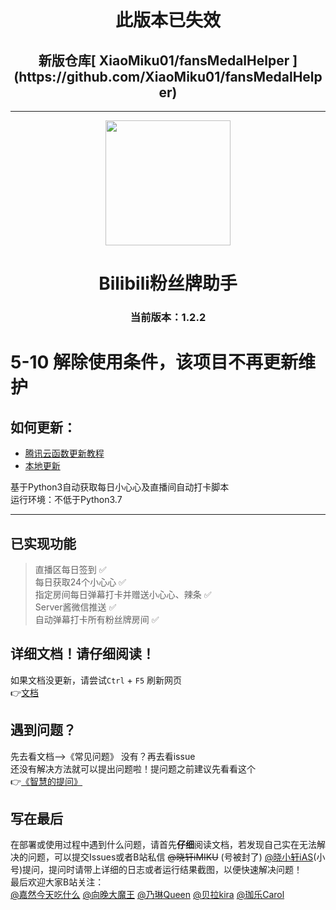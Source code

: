 <div align="center">
<p align="center">
<h1>此版本已失效</h1>
 <h2>新版仓库[ XiaoMiku01/fansMedalHelper ](https://github.com/XiaoMiku01/fansMedalHelper)</h2>
</p>
 </div>  
 
---  

<p align="center">
  <img src="https://s2.loli.net/2022/01/11/6OM8kDZpa5WLid4.png" width="200" height="200" alt="">
</p>
<div align="center">
  
# **Bilibili粉丝牌助手**  
### 当前版本：1.2.2
 </div>

# 5-10 解除使用条件，该项目不再更新维护  

## 如何更新：

- [腾讯云函数更新教程](https://xiaomiku01.github.io/bili-live-heart/TencentCloud/#_1-3%E5%A6%82%E4%BD%95%E5%8D%87%E7%BA%A7%E4%BA%91%E5%87%BD%E6%95%B0)  
- [本地更新](https://xiaomiku01.github.io/bili-live-heart/LocalDocker/#_1-5-%E6%9C%AC%E5%9C%B0%E6%9B%B4%E6%96%B0)

基于Python3自动获取每日小心心及直播间自动打卡脚本  
运行环境：不低于Python3.7  
***  

## 已实现功能  
> 直播区每日签到 ✅  
> 每日获取24个小心心 ✅  
> 指定房间每日弹幕打卡并赠送小心心、辣条 ✅  
> Server酱微信推送 ✅  
> 自动弹幕打卡所有粉丝牌房间 ✅   


## 详细文档！请仔细阅读！
如果文档没更新，请尝试`Ctrl` + `F5` 刷新网页  
👉[文档](https://xiaomiku01.github.io/bili-live-heart/)  

## 遇到问题？  
 先去看文档——>《常见问题》 没有？再去看issue  
 还没有解决方法就可以提出问题啦！提问题之前建议先看看这个  
 👉[《智慧的提问》](https://github.com/ryanhanwu/How-To-Ask-Questions-The-Smart-Way/blob/main/README-zh_CN.md)

## 写在最后
在部署或使用过程中遇到什么问题，请首先**仔细**阅读文档，若发现自己实在无法解决的问题，可以提交Issues或者B站私信 ~~@晓轩iMIKU~~ (号被封了) [@晓小轩iAS](https://space.bilibili.com/1772442517)(小号)提问，提问时请带上详细的日志或者运行结果截图，以便快速解决问题！  
最后欢迎大家B站关注：  
[@嘉然今天吃什么](https://space.bilibili.com/672328094/) [@向晚大魔王](https://space.bilibili.com/672346917/) [@乃琳Queen](https://space.bilibili.com/672342685/) [@贝拉kira](https://space.bilibili.com/672353429/) [@珈乐Carol](https://space.bilibili.com/351609538/)
